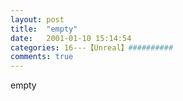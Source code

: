 ```yaml
---
layout: post
title:  "empty"
date:   2001-01-10 15:14:54
categories: 16---【Unreal】##########
comments: true
---
```

empty
